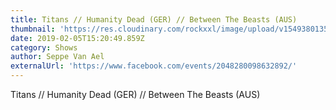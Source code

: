 ```yaml
---
title: Titans // Humanity Dead (GER) // Between The Beasts (AUS)
thumbnail: 'https://res.cloudinary.com/rockxxl/image/upload/v1549380135/zoezel_12_juni.jpg'
date: 2019-02-05T15:20:49.859Z
category: Shows
author: Seppe Van Ael
externalUrl: 'https://www.facebook.com/events/2048280098632892/'
---
```

Titans // Humanity Dead (GER) // Between The Beasts (AUS)
